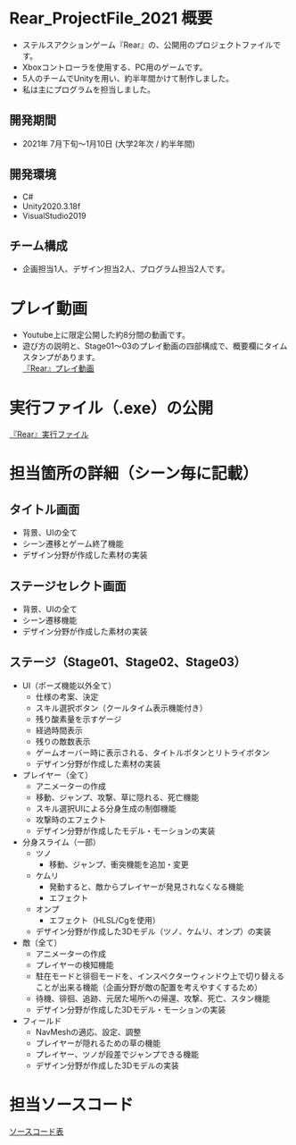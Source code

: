 # Rear_ProjectFile_2021 概要
- ステルスアクションゲーム『Rear』の、公開用のプロジェクトファイルです。  
- Xboxコントローラを使用する、PC用のゲームです。  
- 5人のチームでUnityを用い、約半年間かけて制作しました。  
- 私は主にプログラムを担当しました。
## 開発期間
- 2021年 7月下旬～1月10日 (大学2年次 / 約半年間)  
## 開発環境
- C#
- Unity2020.3.18f
- VisualStudio2019
## チーム構成
- 企画担当1人、デザイン担当2人、プログラム担当2人です。
  
  
  
# プレイ動画
- Youtube上に限定公開した約8分間の動画です。  
- 遊び方の説明と、Stage01～03のプレイ動画の四部構成で、概要欄にタイムスタンプがあります。  
[『Rear』プレイ動画](https://youtu.be/mYLQkXrPDaM)  
  
  
  
# 実行ファイル（.exe）の公開
[『Rear』実行ファイル](https://github.com/shuhei-M/Rear_ExeFile_2021)  
  
  
  
# 担当箇所の詳細（シーン毎に記載）
## タイトル画面
- 背景、UIの全て  
- シーン遷移とゲーム終了機能  
- デザイン分野が作成した素材の実装  
  
## ステージセレクト画面
- 背景、UIの全て  
- シーン遷移機能  
- デザイン分野が作成した素材の実装  
  
## ステージ（Stage01、Stage02、Stage03）  
- UI（ポーズ機能以外全て）  
    - 仕様の考案、決定  
    - スキル選択ボタン（クールタイム表示機能付き）  
    - 残り酸素量を示すゲージ  
    - 経過時間表示  
    - 残りの敵数表示  
    - ゲームオーバー時に表示される、タイトルボタンとリトライボタン  
    - デザイン分野が作成した素材の実装  
- プレイヤー（全て）  
    - アニメーターの作成  
    - 移動、ジャンプ、攻撃、草に隠れる、死亡機能  
    - スキル選択UIによる分身生成の制御機能  
    - 攻撃時のエフェクト  
    - デザイン分野が作成したモデル・モーションの実装  
- 分身スライム（一部）  
    - ツノ  
        - 移動、ジャンプ、衝突機能を追加・変更  
    - ケムリ  
        - 発動すると、敵からプレイヤーが発見されなくなる機能  
        - エフェクト  
    - オンプ  
        - エフェクト（HLSL/Cgを使用）  
    - デザイン分野が作成した3Dモデル（ツノ、ケムリ、オンプ）の実装  
- 敵（全て）  
    - アニメーターの作成  
    - プレイヤーの検知機能  
    - 駐在モードと徘徊モードを、インスペクターウィンドウ上で切り替えることが出来る機能（企画分野が敵の配置を考えやすくするため）  
    - 待機、徘徊、追跡、元居た場所への帰還、攻撃、死亡、スタン機能  
    - デザイン分野が作成した3Dモデル・モーションの実装  
- フィールド  
    - NavMeshの適応、設定、調整  
    - プレイヤーが隠れるための草の機能  
    - プレイヤー、ツノが段差でジャンプできる機能  
    - デザイン分野が作成した3Dモデルの実装  
  
  
  
# 担当ソースコード
[ソースコード表](CadeTable.md)
